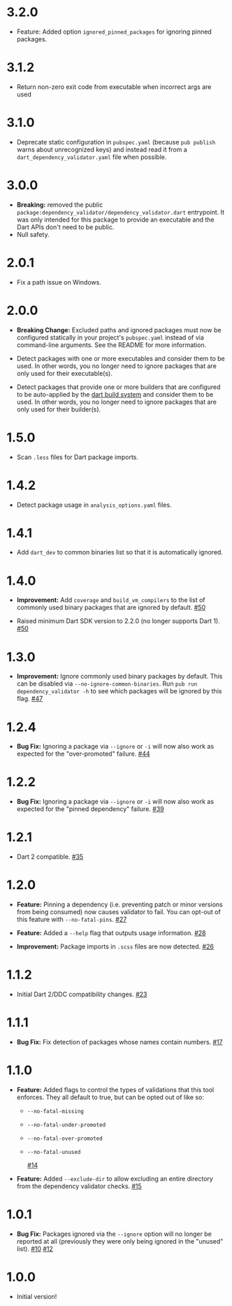 # 3.2.0

- Feature: Added option `ignored_pinned_packages` for ignoring pinned packages.

# 3.1.2

- Return non-zero exit code from executable when incorrect args are used

# 3.1.0

- Deprecate static configuration in `pubspec.yaml` (because `pub publish` warns
about unrecognized keys) and instead read it from a
`dart_dependency_validator.yaml` file when possible.

# 3.0.0

- **Breaking:** removed the public `package:dependency_validator/dependency_validator.dart`
entrypoint. It was only intended for this package to provide an executable and
the Dart APIs don't need to be public.
- Null safety.

# 2.0.1

- Fix a path issue on Windows.

# 2.0.0

- **Breaking Change:** Excluded paths and ignored packages must now be
configured statically in your project's `pubspec.yaml` instead of via
command-line arguments. See the README for more information.

- Detect packages with one or more executables and consider them to be used.
In other words, you no longer need to ignore packages that are only used for
their executable(s).

- Detect packages that provide one or more builders that are configured to be
auto-applied by the [dart build system][dart-build] and consider them to be
used. In other words, you no longer need to ignore packages that are only used
for their builder(s).

[dart-build]: https://github.com/dart-lang/build

# 1.5.0

- Scan `.less` files for Dart package imports.

# 1.4.2

- Detect package usage in `analysis_options.yaml` files.

# 1.4.1

- Add `dart_dev` to common binaries list so that it is automatically ignored.

# 1.4.0

- **Improvement:** Add `coverage` and `build_vm_compilers` to the list of
  commonly used binary packages that are ignored by default. [#50][#50]

- Raised minimum Dart SDK version to 2.2.0 (no longer supports Dart 1). [#50][#50]

[#50]: https://github.com/Workiva/dependency_validator/pull/50

# 1.3.0

- **Improvement:** Ignore commonly used binary packages by default. This can be
  disabled via `--no-ignore-common-binaries`.
  Run `pub run dependency_validator -h` to see which packages will be ignored by
  this flag. [#47][#47]

[#47]: https://github.com/Workiva/dependency_validator/pull/47

# 1.2.4

- **Bug Fix:** Ignoring a package via `--ignore` or `-i` will now also work as
  expected for the "over-promoted" failure. [#44][#44]

[#44]: https://github.com/Workiva/dependency_validator/pull/44

# 1.2.2

- **Bug Fix:** Ignoring a package via `--ignore` or `-i` will now also
  work as expected for the "pinned dependency" failure. [#39][#39]

[#39]: https://github.com/Workiva/dependency_validator/pull/39

# 1.2.1

- Dart 2 compatible. [#35][#35]

[#35]: https://github.com/Workiva/dependency_validator/pull/35

# 1.2.0

- **Feature:** Pinning a dependency (i.e. preventing patch or minor versions
  from being consumed) now causes validator to fail. You can opt-out of this
  feature with `--no-fatal-pins`. [#27][#27]

- **Feature:** Added a `--help` flag that outputs usage information. [#28][#28]

- **Improvement:** Package imports in `.scss` files are now detected.
  [#26][#26]

[#28]: https://github.com/Workiva/dependency_validator/pull/28
[#27]: https://github.com/Workiva/dependency_validator/pull/27
[#26]: https://github.com/Workiva/dependency_validator/pull/26

# 1.1.2

- Initial Dart 2/DDC compatibility changes. [#23][#23]

[#23]: https://github.com/Workiva/dependency_validator/pull/23

# 1.1.1

- **Bug Fix:** Fix detection of packages whose names contain numbers. [#17][#17]

[#17]: https://github.com/Workiva/dependency_validator/pull/17

# 1.1.0

- **Feature:** Added flags to control the types of validations that this tool
  enforces. They all default to true, but can be opted out of like so:

  - `--no-fatal-missing`
  - `--no-fatal-under-promoted`
  - `--no-fatal-over-promoted`
  - `--no-fatal-unused`

    [#14][#14]

- **Feature:** Added `--exclude-dir` to allow excluding an entire directory from
  the dependency validator checks. [#15][#15]

[#15]: https://github.com/Workiva/dependency_validator/pull/15
[#14]: https://github.com/Workiva/dependency_validator/pull/14

# 1.0.1

- **Bug Fix:** Packages ignored via the `--ignore` option will no longer be
  reported at all (previously they were only being ignored in the "unused"
  list). [#10][#10] [#12][#12]

[#12]: https://github.com/Workiva/dependency_validator/pull/12
[#10]: https://github.com/Workiva/dependency_validator/pull/10

# 1.0.0

- Initial version!

